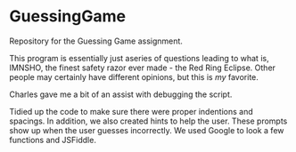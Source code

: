 GuessingGame
============

Repository for the Guessing Game assignment.

This program is essentially just aseries of questions leading to what is, IMNSHO, the
finest safety razor ever made - the Red Ring Eclipse. Other people may certainly have
different opinions, but this is *my* favorite.

Charles gave me a bit of an assist with debugging the script.

Tidied up  the code to make sure there were proper indentions and spacings.  In addition, we also created hints to help the user.  These prompts show up when the user guesses incorrectly.   We used Google to look a few functions and JSFiddle.
